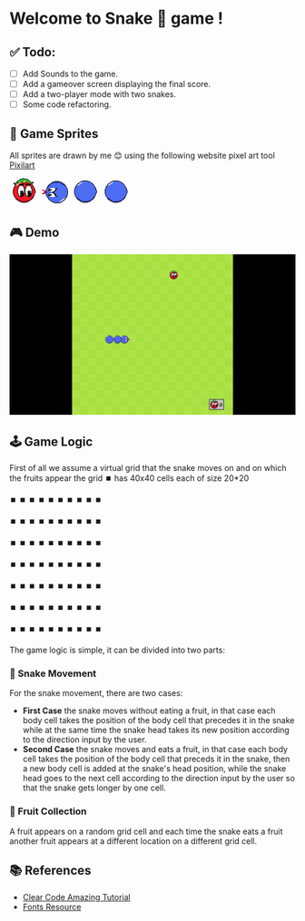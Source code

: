 # Welcome to Snake 🐍 game !
## ✅ Todo:
- [ ] Add Sounds to the game.
- [ ] Add a gameover screen displaying the final score.
- [ ] Add a two-player mode with two snakes.
- [ ] Some code refactoring.

## 🎨 Game Sprites
All sprites are drawn by me 😊 using the following website pixel art tool [Pixilart](https://www.pixilart.com/)

![tomato](Graphics/tomato.png)
![snake_head](Graphics/snake_head_L.png)
![snake_body](Graphics/snake_body.png)
![snake_body](Graphics/snake_body.png)

## 🎮 Demo
![game_gif](Graphics/Videos/sample_game_2.gif)

## 🕹️ Game Logic
First of all we assume a virtual grid that the snake moves on and on which the fruits appear the grid ⏹️ has 40x40 cells each of size 20*20

⏹️ ⏹️ ⏹️ ⏹️ ⏹️ ⏹️ ⏹️ ⏹️ ⏹️ ⏹️

⏹️ ⏹️ ⏹️ ⏹️ ⏹️ ⏹️ ⏹️ ⏹️ ⏹️ ⏹️

⏹️ ⏹️ ⏹️ ⏹️ ⏹️ ⏹️ ⏹️ ⏹️ ⏹️ ⏹️

⏹️ ⏹️ ⏹️ ⏹️ ⏹️ ⏹️ ⏹️ ⏹️ ⏹️ ⏹️

⏹️ ⏹️ ⏹️ ⏹️ ⏹️ ⏹️ ⏹️ ⏹️ ⏹️ ⏹️

⏹️ ⏹️ ⏹️ ⏹️ ⏹️ ⏹️ ⏹️ ⏹️ ⏹️ ⏹️

⏹️ ⏹️ ⏹️ ⏹️ ⏹️ ⏹️ ⏹️ ⏹️ ⏹️ ⏹️

The game logic is simple, it can be divided into two parts:
### 🐍 Snake Movement
For the snake movement, there are two cases:
- **First Case** the snake moves without eating a fruit, in that case each body cell takes the position of the body cell that precedes it in the snake while at the same time the snake head takes its new position according to the direction input by the user.
- **Second Case** the snake moves and eats a fruit, in that case each body cell takes the position of the body cell that preceds it in the snake, then a new body cell is added at the snake's head position, while the snake head goes to the next cell according to the direction input by the user so that the snake gets longer by one cell.
### 🍎 Fruit Collection
A fruit appears on a random grid cell and each time the snake eats a fruit another fruit appears at a different location on a different grid cell.

## 📚 References
-  [Clear Code Amazing Tutorial](https://www.youtube.com/watch?v=QFvqStqPCRU)
-  [Fonts Resource](https://www.dafont.com/)
